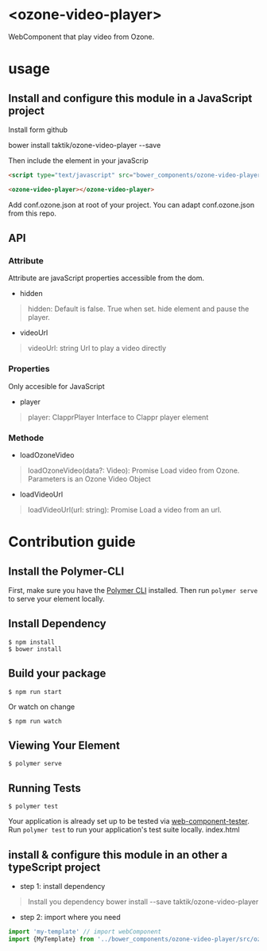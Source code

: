 # \<ozone-video-player\>

WebComponent that play video from Ozone.

# usage

## Install and configure this module in a JavaScript project

Install form github

bower install  taktik/ozone-video-player --save

Then include the element in your javaScrip

```html
<script type="text/javascript" src="bower_components/ozone-video-player/dist/ozone-video-player.js"></script></body>

<ozone-video-player></ozone-video-player>
```


Add conf.ozone.json at root of your project. You can adapt conf.ozone.json from this repo.

## API

### Attribute
Attribute are javaScript properties accessible from the dom.

* hidden

> hidden: Default is false. True when set.
> hide element and pause the player.

* videoUrl

> videoUrl: string
> Url to play a video directly

### Properties

Only accesible for JavaScript

* player

> player: ClapprPlayer
> Interface to Clappr player element


### Methode

* loadOzoneVideo

> loadOzoneVideo(data?: Video): Promise<void>
> Load video from Ozone.
> Parameters is an Ozone Video Object

* loadVideoUrl
> loadVideoUrl(url: string): Promise<void>
> Load a video from an url.


# Contribution guide

## Install the Polymer-CLI

First, make sure you have the [Polymer CLI](https://www.npmjs.com/package/polymer-cli) installed. Then run `polymer serve` to serve your element locally.

## Install Dependency

```
$ npm install
$ bower install
```

## Build your package

```
$ npm run start
```
Or watch on change
```
$ npm run watch
```


## Viewing Your Element

```
$ polymer serve
```

## Running Tests

```
$ polymer test
```

Your application is already set up to be tested via [web-component-tester](https://github.com/Polymer/web-component-tester). Run `polymer test` to run your application's test suite locally.
index.html

## install & configure this module in an other a typeScript project


- step 1: install dependency

> Install you dependency
> bower install --save taktik/ozone-video-player

- step 2: import where you need
```typescript
import 'my-template' // import webComponent
import {MyTemplate} from '../bower_components/ozone-video-player/src/ozone-video-player' // import type
```

